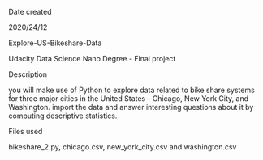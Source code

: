 Date created

2020/24/12

Explore-US-Bikeshare-Data

Udacity Data Science Nano Degree - Final project

Description

you will make use of Python to explore data related to bike share systems for three major cities in the United States—Chicago, New York City, and Washington. import the data and answer interesting questions about it by computing descriptive statistics.

Files used

bikeshare_2.py, chicago.csv, new_york_city.csv and washington.csv
